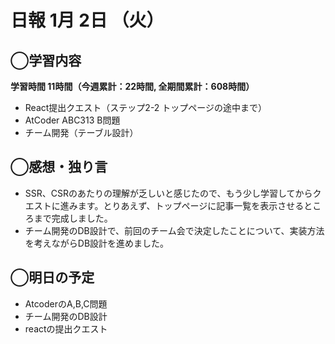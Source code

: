 # 日報  1月 2日 （火）

## ◯学習内容

**学習時間  11時間（今週累計：22時間, 全期間累計：608時間）**

- React提出クエスト（ステップ2-2 トップページの途中まで）
- AtCoder ABC313 B問題
- チーム開発（テーブル設計）

## ◯感想・独り言

- SSR、CSRのあたりの理解が乏しいと感じたので、もう少し学習してからクエストに進みます。とりあえず、トップページに記事一覧を表示させるところまで完成しました。
- チーム開発のDB設計で、前回のチーム会で決定したことについて、実装方法を考えながらDB設計を進めました。

## ◯明日の予定

- AtcoderのA,B,C問題
- チーム開発のDB設計
- reactの提出クエスト
